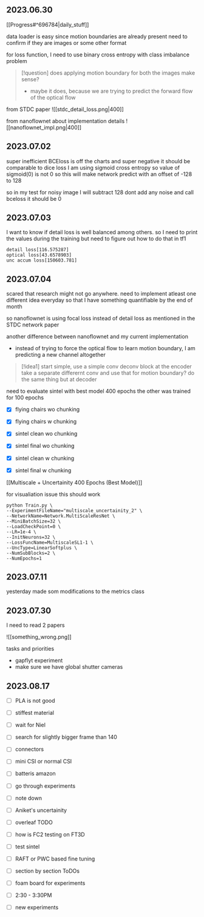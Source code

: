 ## 2023.06.30
[[Progress#^696784|daily_stuff]]

data loader is easy since motion boundaries are already present 
need to confirm if they are images or some other format 

for loss function, I need to use binary cross entropy with class imbalance problem 

>[!question] does applying motion boundary for both the images make sense? 
>- maybe it does, because we are trying to predict the forward flow of the optical flow 


from STDC paper 
![[stdc_detail_loss.png|400]]


from nanoflownet about implementation details 
![[nanoflownet_impl.png|400]]


## 2023.07.02

super inefficient 
BCEloss is off the charts and super negative 
it should be comparable to dice loss 
I am using sigmoid cross entropy
so value of sigmoid(0) is not 0 
so this will make network predict with an offset of -128 to 128

so in my test
for noisy image I will subtract 128 
dont add any noise 
and call bceloss 
it should be 0 

## 2023.07.03

I want to know if detail loss is well balanced among others. 
so I need to print the values during the training
but need to figure out how to do that in tf1
```
detail loss[116.575287]
optical loss[43.6578903]
unc accum loss[150603.781]
```

## 2023.07.04

scared that research might not go anywhere. 
need to implement atleast one different idea everyday so that I have something quantifiable by the end of month

so nanoflownet is using focal loss instead of detail loss as mentioned in the STDC network paper 

another difference between nanoflownet and my current implementation
- instead of trying to force the optical flow to learn motion boundary, I am predicting a new channel altogether

>[!idea1]
>start simple, 
>use a simple conv deconv block 
>at the encoder take a separate differernt conv and use that for motion boundary? 
>do the same thing but at decoder 
>


need to evaluate sintel with best model 400 epochs 
the other was trained for 100 epochs


- [x] flying chairs wo chunking
- [x] flying chairs w chunking
- [x] sintel clean wo chunking
- [x] sintel final wo chunking
- [x] sintel clean w chunking
- [x] sintel final w chunking


[[Multiscale + Uncertainity 400 Epochs (Best Model)]]



for visualiation issue 
this should work 
```
python Train.py \
--ExperimentFileName="multiscale_uncertainity_2" \
--NetworkName=Network.MultiScaleResNet \
--MiniBatchSize=32 \
--LoadCheckPoint=0 \
--LR=1e-4 \
--InitNeurons=32 \
--LossFuncName=MultiscaleSL1-1 \
--UncType=LinearSoftplus \
--NumSubBlocks=2 \
--NumEpochs=1
```

## 2023.07.11
yesterday made som modifications to the metrics class 


## 2023.07.30
I need to read 2 papers


![[something_wrong.png]]


tasks and priorities 
- gapflyt experiment
- make sure we have global shutter cameras 


## 2023.08.17

- [ ] PLA is not good
- [ ] stiffest material
- [ ] wait for Niel 
- [ ] search for slightly bigger frame than 140
- [ ] connectors
- [ ] mini CSI or normal CSI
- [ ] batteris amazon
- [ ] go through experiments
- [ ] note down
- [ ] Aniket's uncertainity
- [ ] overleaf TODO
- [ ] how is FC2 testing on FT3D
- [ ] test sintel 
- [ ] RAFT or PWC based fine tuning
- [ ] section by section ToDOs
- [ ] foam board for experiments
- [ ] 2:30 - 3:30PM
- [ ] new experiments


